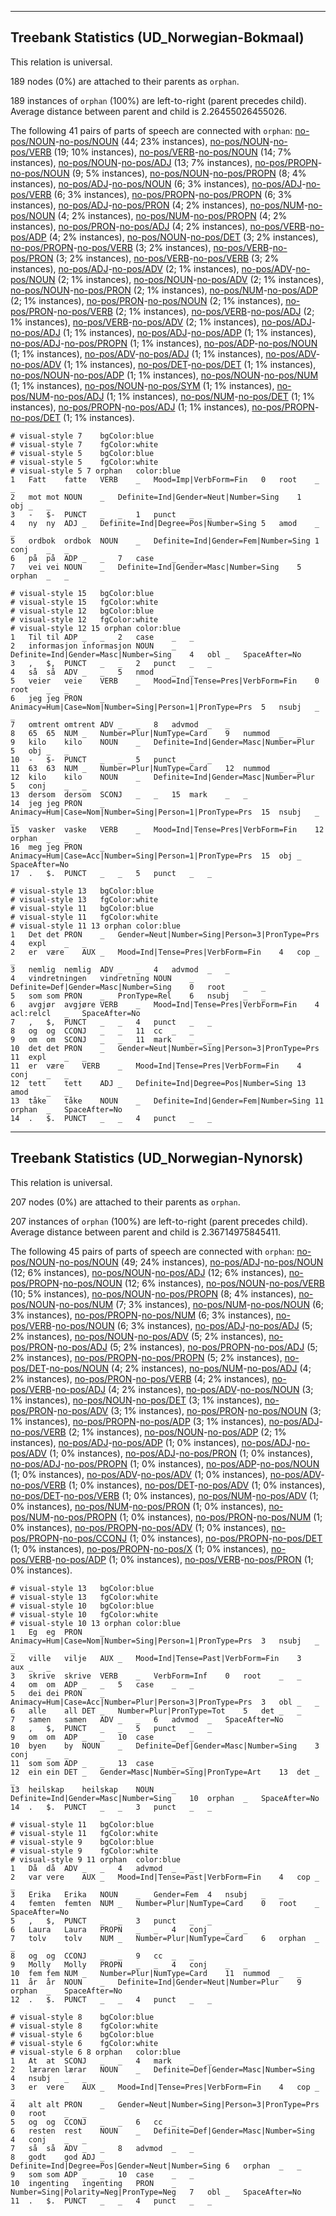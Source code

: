 

--------------------------------------------------------------------------------

## Treebank Statistics (UD_Norwegian-Bokmaal)

This relation is universal.

189 nodes (0%) are attached to their parents as `orphan`.

189 instances of `orphan` (100%) are left-to-right (parent precedes child).
Average distance between parent and child is 2.26455026455026.

The following 41 pairs of parts of speech are connected with `orphan`: [no-pos/NOUN]()-[no-pos/NOUN]() (44; 23% instances), [no-pos/NOUN]()-[no-pos/VERB]() (19; 10% instances), [no-pos/VERB]()-[no-pos/NOUN]() (14; 7% instances), [no-pos/NOUN]()-[no-pos/ADJ]() (13; 7% instances), [no-pos/PROPN]()-[no-pos/NOUN]() (9; 5% instances), [no-pos/NOUN]()-[no-pos/PROPN]() (8; 4% instances), [no-pos/ADJ]()-[no-pos/NOUN]() (6; 3% instances), [no-pos/ADJ]()-[no-pos/VERB]() (6; 3% instances), [no-pos/PROPN]()-[no-pos/PROPN]() (6; 3% instances), [no-pos/ADJ]()-[no-pos/PRON]() (4; 2% instances), [no-pos/NUM]()-[no-pos/NOUN]() (4; 2% instances), [no-pos/NUM]()-[no-pos/PROPN]() (4; 2% instances), [no-pos/PRON]()-[no-pos/ADJ]() (4; 2% instances), [no-pos/VERB]()-[no-pos/ADP]() (4; 2% instances), [no-pos/NOUN]()-[no-pos/DET]() (3; 2% instances), [no-pos/PROPN]()-[no-pos/VERB]() (3; 2% instances), [no-pos/VERB]()-[no-pos/PRON]() (3; 2% instances), [no-pos/VERB]()-[no-pos/VERB]() (3; 2% instances), [no-pos/ADJ]()-[no-pos/ADV]() (2; 1% instances), [no-pos/ADV]()-[no-pos/NOUN]() (2; 1% instances), [no-pos/NOUN]()-[no-pos/ADV]() (2; 1% instances), [no-pos/NOUN]()-[no-pos/PRON]() (2; 1% instances), [no-pos/NUM]()-[no-pos/ADP]() (2; 1% instances), [no-pos/PRON]()-[no-pos/NOUN]() (2; 1% instances), [no-pos/PRON]()-[no-pos/VERB]() (2; 1% instances), [no-pos/VERB]()-[no-pos/ADJ]() (2; 1% instances), [no-pos/VERB]()-[no-pos/ADV]() (2; 1% instances), [no-pos/ADJ]()-[no-pos/ADJ]() (1; 1% instances), [no-pos/ADJ]()-[no-pos/ADP]() (1; 1% instances), [no-pos/ADJ]()-[no-pos/PROPN]() (1; 1% instances), [no-pos/ADP]()-[no-pos/NOUN]() (1; 1% instances), [no-pos/ADV]()-[no-pos/ADJ]() (1; 1% instances), [no-pos/ADV]()-[no-pos/ADV]() (1; 1% instances), [no-pos/DET]()-[no-pos/DET]() (1; 1% instances), [no-pos/NOUN]()-[no-pos/ADP]() (1; 1% instances), [no-pos/NOUN]()-[no-pos/NUM]() (1; 1% instances), [no-pos/NOUN]()-[no-pos/SYM]() (1; 1% instances), [no-pos/NUM]()-[no-pos/ADJ]() (1; 1% instances), [no-pos/NUM]()-[no-pos/DET]() (1; 1% instances), [no-pos/PROPN]()-[no-pos/ADJ]() (1; 1% instances), [no-pos/PROPN]()-[no-pos/DET]() (1; 1% instances).


~~~ conllu
# visual-style 7	bgColor:blue
# visual-style 7	fgColor:white
# visual-style 5	bgColor:blue
# visual-style 5	fgColor:white
# visual-style 5 7 orphan	color:blue
1	Fatt	fatte	VERB	_	Mood=Imp|VerbForm=Fin	0	root	_	_
2	mot	mot	NOUN	_	Definite=Ind|Gender=Neut|Number=Sing	1	obj	_	_
3	-	$-	PUNCT	_	_	1	punct	_	_
4	ny	ny	ADJ	_	Definite=Ind|Degree=Pos|Number=Sing	5	amod	_	_
5	ordbok	ordbok	NOUN	_	Definite=Ind|Gender=Fem|Number=Sing	1	conj	_	_
6	på	på	ADP	_	_	7	case	_	_
7	vei	vei	NOUN	_	Definite=Ind|Gender=Masc|Number=Sing	5	orphan	_	_

~~~


~~~ conllu
# visual-style 15	bgColor:blue
# visual-style 15	fgColor:white
# visual-style 12	bgColor:blue
# visual-style 12	fgColor:white
# visual-style 12 15 orphan	color:blue
1	Til	til	ADP	_	_	2	case	_	_
2	informasjon	informasjon	NOUN	_	Definite=Ind|Gender=Masc|Number=Sing	4	obl	_	SpaceAfter=No
3	,	$,	PUNCT	_	_	2	punct	_	_
4	så	så	ADV	_	_	5	nmod	_	_
5	veier	veie	VERB	_	Mood=Ind|Tense=Pres|VerbForm=Fin	0	root	_	_
6	jeg	jeg	PRON	_	Animacy=Hum|Case=Nom|Number=Sing|Person=1|PronType=Prs	5	nsubj	_	_
7	omtrent	omtrent	ADV	_	_	8	advmod	_	_
8	65	65	NUM	_	Number=Plur|NumType=Card	9	nummod	_	_
9	kilo	kilo	NOUN	_	Definite=Ind|Gender=Masc|Number=Plur	5	obj	_	_
10	-	$-	PUNCT	_	_	5	punct	_	_
11	63	63	NUM	_	Number=Plur|NumType=Card	12	nummod	_	_
12	kilo	kilo	NOUN	_	Definite=Ind|Gender=Masc|Number=Plur	5	conj	_	_
13	dersom	dersom	SCONJ	_	_	15	mark	_	_
14	jeg	jeg	PRON	_	Animacy=Hum|Case=Nom|Number=Sing|Person=1|PronType=Prs	15	nsubj	_	_
15	vasker	vaske	VERB	_	Mood=Ind|Tense=Pres|VerbForm=Fin	12	orphan	_	_
16	meg	jeg	PRON	_	Animacy=Hum|Case=Acc|Number=Sing|Person=1|PronType=Prs	15	obj	_	SpaceAfter=No
17	.	$.	PUNCT	_	_	5	punct	_	_

~~~


~~~ conllu
# visual-style 13	bgColor:blue
# visual-style 13	fgColor:white
# visual-style 11	bgColor:blue
# visual-style 11	fgColor:white
# visual-style 11 13 orphan	color:blue
1	Det	det	PRON	_	Gender=Neut|Number=Sing|Person=3|PronType=Prs	4	expl	_	_
2	er	være	AUX	_	Mood=Ind|Tense=Pres|VerbForm=Fin	4	cop	_	_
3	nemlig	nemlig	ADV	_	_	4	advmod	_	_
4	vindretningen	vindretning	NOUN	_	Definite=Def|Gender=Masc|Number=Sing	0	root	_	_
5	som	som	PRON	_	PronType=Rel	6	nsubj	_	_
6	avgjør	avgjøre	VERB	_	Mood=Ind|Tense=Pres|VerbForm=Fin	4	acl:relcl	_	SpaceAfter=No
7	,	$,	PUNCT	_	_	4	punct	_	_
8	og	og	CCONJ	_	_	11	cc	_	_
9	om	om	SCONJ	_	_	11	mark	_	_
10	det	det	PRON	_	Gender=Neut|Number=Sing|Person=3|PronType=Prs	11	expl	_	_
11	er	være	VERB	_	Mood=Ind|Tense=Pres|VerbForm=Fin	4	conj	_	_
12	tett	tett	ADJ	_	Definite=Ind|Degree=Pos|Number=Sing	13	amod	_	_
13	tåke	tåke	NOUN	_	Definite=Ind|Gender=Fem|Number=Sing	11	orphan	_	SpaceAfter=No
14	.	$.	PUNCT	_	_	4	punct	_	_

~~~




--------------------------------------------------------------------------------

## Treebank Statistics (UD_Norwegian-Nynorsk)

This relation is universal.

207 nodes (0%) are attached to their parents as `orphan`.

207 instances of `orphan` (100%) are left-to-right (parent precedes child).
Average distance between parent and child is 2.36714975845411.

The following 45 pairs of parts of speech are connected with `orphan`: [no-pos/NOUN]()-[no-pos/NOUN]() (49; 24% instances), [no-pos/ADJ]()-[no-pos/NOUN]() (12; 6% instances), [no-pos/NOUN]()-[no-pos/ADJ]() (12; 6% instances), [no-pos/PROPN]()-[no-pos/NOUN]() (12; 6% instances), [no-pos/NOUN]()-[no-pos/VERB]() (10; 5% instances), [no-pos/NOUN]()-[no-pos/PROPN]() (8; 4% instances), [no-pos/NOUN]()-[no-pos/NUM]() (7; 3% instances), [no-pos/NUM]()-[no-pos/NOUN]() (6; 3% instances), [no-pos/PROPN]()-[no-pos/NUM]() (6; 3% instances), [no-pos/VERB]()-[no-pos/NOUN]() (6; 3% instances), [no-pos/ADJ]()-[no-pos/ADJ]() (5; 2% instances), [no-pos/NOUN]()-[no-pos/ADV]() (5; 2% instances), [no-pos/PRON]()-[no-pos/ADJ]() (5; 2% instances), [no-pos/PROPN]()-[no-pos/ADJ]() (5; 2% instances), [no-pos/PROPN]()-[no-pos/PROPN]() (5; 2% instances), [no-pos/DET]()-[no-pos/NOUN]() (4; 2% instances), [no-pos/NUM]()-[no-pos/ADJ]() (4; 2% instances), [no-pos/PRON]()-[no-pos/VERB]() (4; 2% instances), [no-pos/VERB]()-[no-pos/ADJ]() (4; 2% instances), [no-pos/ADV]()-[no-pos/NOUN]() (3; 1% instances), [no-pos/NOUN]()-[no-pos/DET]() (3; 1% instances), [no-pos/PRON]()-[no-pos/ADV]() (3; 1% instances), [no-pos/PRON]()-[no-pos/NOUN]() (3; 1% instances), [no-pos/PROPN]()-[no-pos/ADP]() (3; 1% instances), [no-pos/ADJ]()-[no-pos/VERB]() (2; 1% instances), [no-pos/NOUN]()-[no-pos/ADP]() (2; 1% instances), [no-pos/ADJ]()-[no-pos/ADP]() (1; 0% instances), [no-pos/ADJ]()-[no-pos/ADV]() (1; 0% instances), [no-pos/ADJ]()-[no-pos/PRON]() (1; 0% instances), [no-pos/ADJ]()-[no-pos/PROPN]() (1; 0% instances), [no-pos/ADP]()-[no-pos/NOUN]() (1; 0% instances), [no-pos/ADV]()-[no-pos/ADV]() (1; 0% instances), [no-pos/ADV]()-[no-pos/VERB]() (1; 0% instances), [no-pos/DET]()-[no-pos/ADV]() (1; 0% instances), [no-pos/DET]()-[no-pos/VERB]() (1; 0% instances), [no-pos/NUM]()-[no-pos/ADV]() (1; 0% instances), [no-pos/NUM]()-[no-pos/PRON]() (1; 0% instances), [no-pos/NUM]()-[no-pos/PROPN]() (1; 0% instances), [no-pos/PRON]()-[no-pos/NUM]() (1; 0% instances), [no-pos/PROPN]()-[no-pos/ADV]() (1; 0% instances), [no-pos/PROPN]()-[no-pos/CCONJ]() (1; 0% instances), [no-pos/PROPN]()-[no-pos/DET]() (1; 0% instances), [no-pos/PROPN]()-[no-pos/X]() (1; 0% instances), [no-pos/VERB]()-[no-pos/ADP]() (1; 0% instances), [no-pos/VERB]()-[no-pos/PRON]() (1; 0% instances).


~~~ conllu
# visual-style 13	bgColor:blue
# visual-style 13	fgColor:white
# visual-style 10	bgColor:blue
# visual-style 10	fgColor:white
# visual-style 10 13 orphan	color:blue
1	Eg	eg	PRON	_	Animacy=Hum|Case=Nom|Number=Sing|Person=1|PronType=Prs	3	nsubj	_	_
2	ville	vilje	AUX	_	Mood=Ind|Tense=Past|VerbForm=Fin	3	aux	_	_
3	skrive	skrive	VERB	_	VerbForm=Inf	0	root	_	_
4	om	om	ADP	_	_	5	case	_	_
5	dei	dei	PRON	_	Animacy=Hum|Case=Acc|Number=Plur|Person=3|PronType=Prs	3	obl	_	_
6	alle	all	DET	_	Number=Plur|PronType=Tot	5	det	_	_
7	samen	samen	ADV	_	_	6	advmod	_	SpaceAfter=No
8	,	$,	PUNCT	_	_	5	punct	_	_
9	om	om	ADP	_	_	10	case	_	_
10	byen	by	NOUN	_	Definite=Def|Gender=Masc|Number=Sing	3	conj	_	_
11	som	som	ADP	_	_	13	case	_	_
12	ein	ein	DET	_	Gender=Masc|Number=Sing|PronType=Art	13	det	_	_
13	heilskap	heilskap	NOUN	_	Definite=Ind|Gender=Masc|Number=Sing	10	orphan	_	SpaceAfter=No
14	.	$.	PUNCT	_	_	3	punct	_	_

~~~


~~~ conllu
# visual-style 11	bgColor:blue
# visual-style 11	fgColor:white
# visual-style 9	bgColor:blue
# visual-style 9	fgColor:white
# visual-style 9 11 orphan	color:blue
1	Då	då	ADV	_	_	4	advmod	_	_
2	var	vere	AUX	_	Mood=Ind|Tense=Past|VerbForm=Fin	4	cop	_	_
3	Erika	Erika	NOUN	_	Gender=Fem	4	nsubj	_	_
4	femten	femten	NUM	_	Number=Plur|NumType=Card	0	root	_	SpaceAfter=No
5	,	$,	PUNCT	_	_	3	punct	_	_
6	Laura	Laura	PROPN	_	_	4	conj	_	_
7	tolv	tolv	NUM	_	Number=Plur|NumType=Card	6	orphan	_	_
8	og	og	CCONJ	_	_	9	cc	_	_
9	Molly	Molly	PROPN	_	_	4	conj	_	_
10	fem	fem	NUM	_	Number=Plur|NumType=Card	11	nummod	_	_
11	år	år	NOUN	_	Definite=Ind|Gender=Neut|Number=Plur	9	orphan	_	SpaceAfter=No
12	.	$.	PUNCT	_	_	4	punct	_	_

~~~


~~~ conllu
# visual-style 8	bgColor:blue
# visual-style 8	fgColor:white
# visual-style 6	bgColor:blue
# visual-style 6	fgColor:white
# visual-style 6 8 orphan	color:blue
1	At	at	SCONJ	_	_	4	mark	_	_
2	læraren	lærar	NOUN	_	Definite=Def|Gender=Masc|Number=Sing	4	nsubj	_	_
3	er	vere	AUX	_	Mood=Ind|Tense=Pres|VerbForm=Fin	4	cop	_	_
4	alt	alt	PRON	_	Gender=Neut|Number=Sing|Person=3|PronType=Prs	0	root	_	_
5	og	og	CCONJ	_	_	6	cc	_	_
6	resten	rest	NOUN	_	Definite=Def|Gender=Masc|Number=Sing	4	conj	_	_
7	så	så	ADV	_	_	8	advmod	_	_
8	godt	god	ADJ	_	Definite=Ind|Degree=Pos|Gender=Neut|Number=Sing	6	orphan	_	_
9	som	som	ADP	_	_	10	case	_	_
10	ingenting	ingenting	PRON	_	Number=Sing|Polarity=Neg|PronType=Neg	7	obl	_	SpaceAfter=No
11	.	$.	PUNCT	_	_	4	punct	_	_

~~~


